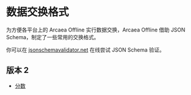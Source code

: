 # 数据交换格式

为方便各平台上的 Arcaea Offline 实行数据交换，Arcaea Offline 借助 JSON Schema，制定了一些常用的交换格式。

你可以在 [jsonschemavalidator.net](https://www.jsonschemavalidator.net/) 在线尝试 JSON Schema 验证。

## 版本 2

- [分数](./v2/score)
